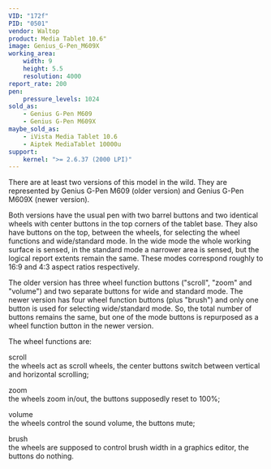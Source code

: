 ```yaml
---
VID: "172f"
PID: "0501"
vendor: Waltop
product: Media Tablet 10.6"
image: Genius_G-Pen_M609X
working_area:
    width: 9
    height: 5.5
    resolution: 4000
report_rate: 200
pen:
    pressure_levels: 1024
sold_as:
    - Genius G-Pen M609
    - Genius G-Pen M609X
maybe_sold_as:
    - iVista Media Tablet 10.6
    - Aiptek MediaTablet 10000u
support:
    kernel: ">= 2.6.37 (2000 LPI)"
---
```

There are at least two versions of this model in the wild. They are represented by Genius G-Pen M609 (older version) and Genius G-Pen M609X (newer version).

Both versions have the usual pen with two barrel buttons and two identical wheels with center buttons in the top corners of the tablet base. They also have buttons on the top, between the wheels, for selecting the wheel functions and wide/standard mode. In the wide mode the whole working surface is sensed, in the standard mode a narrower area is sensed, but the logical report extents remain the same. These modes correspond roughly to 16:9 and 4:3 aspect ratios respectively.

The older version has three wheel function buttons ("scroll", "zoom" and "volume") and two separate buttons for wide and standard mode. The newer version has four wheel function buttons (plus "brush") and only one button is used for selecting wide/standard mode. So, the total number of buttons remains the same, but one of the mode buttons is repurposed as a wheel function button in the newer version.

The wheel functions are:

scroll  
the wheels act as scroll wheels, the center buttons switch between vertical and horizontal scrolling;

zoom  
the wheels zoom in/out, the buttons supposedly reset to 100%;

volume  
the wheels control the sound volume, the buttons mute;

brush  
the wheels are supposed to control brush width in a graphics editor, the buttons do nothing.



